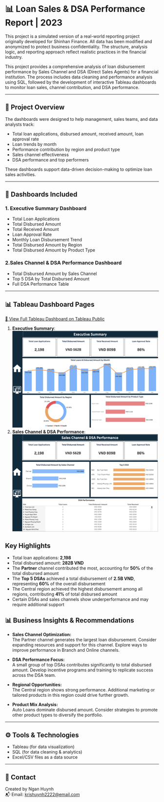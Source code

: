 # 📊 Loan Sales & DSA Performance Report | 2023 

This project is a simulated version of a real-world reporting project originally developed for Shinhan Finance. All data has been modified and anonymized to protect business confidentiality. The structure, analysis logic, and reporting approach reflect realistic practices in the financial industry.

This project provides a comprehensive analysis of loan disbursement performance by Sales Channel and DSA (Direct Sales Agents) for a financial institution. The process includes data cleaning and performance analysis using SQL, followed by the development of interactive Tableau dashboards to monitor loan sales, channel contribution, and DSA performance.

---

## 💼 Project Overview

The dashboards were designed to help management, sales teams, and data analysts track:

- Total loan applications, disbursed amount, received amount, loan approval rate 
- Loan trends by month  
- Performance contribution by region and product type  
- Sales channel effectiveness  
- DSA performance and top performers  

These dashboards support data-driven decision-making to optimize loan sales activities.

---

## 📁 Dashboards Included

### 1. Executive Summary Dashboard

- Total Loan Applications  
- Total Disbursed Amount  
- Total Received Amount  
- Loan Approval Rate  
- Monthly Loan Disbursement Trend  
- Total Disbursed Amount by Region  
- Total Disbursed Amount by Product Type  

### 2.Sales Channel & DSA Performance Dashboard

- Total Disbursed Amount by Sales Channel  
- Top 5 DSA by Total Disbursed Amount  
- Full DSA Performance Table  

---
## 📊 Tableau Dashboard Pages
[🔗 View Full Tableau Dashboard on Tableau Public](https://public.tableau.com/views/LoanDashboard_YourName/ExecutiveSummary)

1. **Executive Summary**:
![Executive Summary](./dashboard/executive_summary.png)
2. **Sales Channel & DSA Performance**:
![Loan Overview](./dashboard/Sales_DSA_performance.png)

## Key Highlights 

- Total loan applications: **2,198**  
- Total disbursed amount: **282B VND**  
- The **Partner** channel contributed the most, accounting for **50%** of the total disbursed amount  
- The **Top 5 DSAs** achieved a total disbursement of **2.5B VND**, representing **60%** of the overall disbursement
- The Central region achieved the highest disbursement among all regions, contributing **41%** of total disbursed amount
- Certain DSAs and sales channels show underperformance and may require additional support  
  
## 📊 Business Insights & Recommendations

- **Sales Channel Optimization:**  
  The Partner channel generates the largest loan disbursement. Consider expanding resources and support for this channel. Explore ways to improve performance in Branch and Online channels.

- **DSA Performance Focus:**  
  A small group of top DSAs contributes significantly to total disbursed amount. Develop incentive programs and training to replicate success across the DSA team.

- **Regional Opportunities:**  
  The Central region shows strong performance. Additional marketing or tailored products in this region could drive further growth.

- **Product Mix Analysis:**  
  Auto Loans dominate disbursed amount. Consider strategies to promote other product types to diversify the portfolio.

---

## ⚙️ Tools & Technologies

- Tableau (for data visualization)
- SQL (for data cleaning & analytics)  
- Excel/CSV files as a data source  

---
## 📧 Contact

Created by Ngan Huynh  
📬 Email: krishuynh2222@email.com  



